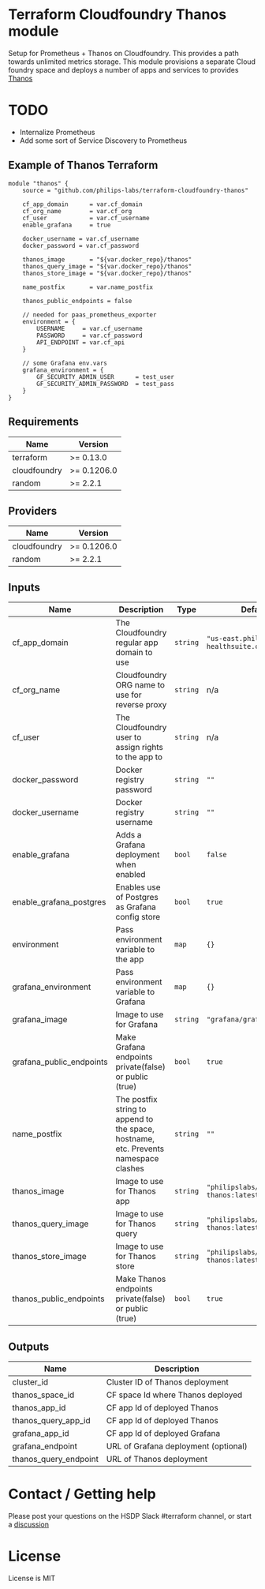# Terraform Cloudfoundry Thanos module
Setup for Prometheus + Thanos on Cloudfoundry. This provides a path towards unlimited metrics storage. This module provisions
a separate Cloud foundry space and deploys a number of apps and services to provides [Thanos](https://thanos.io)

# TODO 
- Internalize Prometheus
- Add some sort of Service Discovery to Prometheus

## Example of Thanos Terraform
```
module "thanos" {
    source = "github.com/philips-labs/terraform-cloudfoundry-thanos"
    
    cf_app_domain      = var.cf_domain
    cf_org_name        = var.cf_org
    cf_user            = var.cf_username
    enable_grafana     = true
    
    docker_username = var.cf_username
    docker_password = var.cf_password
    
    thanos_image       = "${var.docker_repo}/thanos"
    thanos_query_image = "${var.docker_repo}/thanos"
    thanos_store_image = "${var.docker_repo}/thanos"
    
    name_postfix       = var.name_postfix
    
    thanos_public_endpoints = false
    
    // needed for paas_prometheus_exporter
    environment = {
        USERNAME     = var.cf_username
        PASSWORD     = var.cf_password
        API_ENDPOINT = var.cf_api
    }
    
    // some Grafana env.vars
    grafana_environment = {
        GF_SECURITY_ADMIN_USER      = test_user
        GF_SECURITY_ADMIN_PASSWORD  = test_pass
    }
}
```

## Requirements

| Name | Version |
|------|---------|
| terraform | >= 0.13.0 |
| cloudfoundry | >= 0.1206.0 |
| random | >= 2.2.1 |

## Providers

| Name | Version |
|------|---------|
| cloudfoundry | >= 0.1206.0 |
| random | >= 2.2.1 |

## Inputs

| Name | Description | Type | Default | Required |
|------|-------------|------|---------|:--------:|
| cf\_app\_domain | The Cloudfoundry regular app domain to use | `string` | `"us-east.philips-healthsuite.com"` | no |
| cf\_org\_name | Cloudfoundry ORG name to use for reverse proxy | `string` | n/a | yes |
| cf\_user | The Cloudfoundry user to assign rights to the app to | `string` | n/a | yes |
| docker\_password | Docker registry password | `string` | `""` | no |
| docker\_username | Docker registry username | `string` | `""` | no |
| enable\_grafana | Adds a Grafana deployment when enabled | `bool` | `false` | no |
| enable\_grafana\_postgres | Enables use of Postgres as Grafana config store | `bool` | `true` | no |
| environment | Pass environment variable to the app | `map` | `{}` | no |
| grafana\_environment | Pass environment variable to Grafana | `map` | `{}` | no |
| grafana\_image | Image to use for Grafana | `string` | `"grafana/grafana:latest"` | no |
| grafana\_public\_endpoints | Make Grafana endpoints private(false) or public (true) | `bool` | `true` | no |
| name\_postfix | The postfix string to append to the space, hostname, etc. Prevents namespace clashes | `string` | `""` | no |
| thanos\_image | Image to use for Thanos app | `string` | `"philipslabs/cf-thanos:latest"` | no |
| thanos\_query\_image | Image to use for Thanos query | `string` | `"philipslabs/cf-thanos:latest"` | no |
| thanos\_store\_image | Image to use for Thanos store | `string` | `"philipslabs/cf-thanos:latest"` | no |
| thanos\_public\_endpoints | Make Thanos endpoints private(false) or public (true) | `bool` | `true` | no |

## Outputs

| Name | Description |
|------|-------------|
| cluster\_id | Cluster ID of Thanos deployment |
| thanos\_space\_id| CF space Id where Thanos deployed|
| thanos\_app\_id| CF app Id of deployed Thanos |
| thanos\_query\_app\_id| CF app Id of deployed Thanos |
| grafana\_app\_id| CF app Id of deployed Grafana  |
| grafana\_endpoint | URL of Grafana deployment (optional) |
| thanos\_query\_endpoint | URL of Thanos deployment |

# Contact / Getting help
Please post your questions on the HSDP Slack #terraform channel, or start a [discussion](https://github.com/philips-labs/terraform-cloudfoundry-thanos/discussions)

# License
License is MIT
